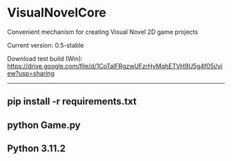 # VisualNovelCore
Convenient mechanism for creating Visual Novel 2D game projects

Current version: 0.5-stable

Download test build (Win): https://drive.google.com/file/d/1CoTaIFRgzwUFzrHyMqhETVH9U5g4f05i/view?usp=sharing


---
pip install -r requirements.txt
---
python Game.py
---
Python 3.11.2
---
